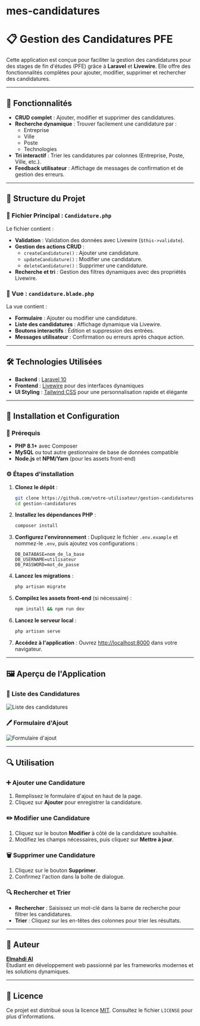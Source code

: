 # mes-candidatures
# 📋 Gestion des Candidatures PFE

Cette application est conçue pour faciliter la gestion des candidatures pour des stages de fin d'études (PFE) grâce à **Laravel** et **Livewire**. Elle offre des fonctionnalités complètes pour ajouter, modifier, supprimer et rechercher des candidatures.

---

## 🌟 Fonctionnalités

- **CRUD complet** : Ajouter, modifier et supprimer des candidatures.
- **Recherche dynamique** : Trouver facilement une candidature par :
  - Entreprise
  - Ville
  - Poste
  - Technologies
- **Tri interactif** : Trier les candidatures par colonnes (Entreprise, Poste, Ville, etc.).
- **Feedback utilisateur** : Affichage de messages de confirmation et de gestion des erreurs.

---

## 📁 Structure du Projet

### 🔑 Fichier Principal : `Candidature.php`

Le fichier contient :
- **Validation** : Validation des données avec Livewire (`$this->validate`).
- **Gestion des actions CRUD** :
  - `createCandidature()` : Ajouter une candidature.
  - `updateCandidature()` : Modifier une candidature.
  - `deleteCandidature()` : Supprimer une candidature.
- **Recherche et tri** : Gestion des filtres dynamiques avec des propriétés Livewire.

### 📄 Vue : `candidature.blade.php`

La vue contient :
- **Formulaire** : Ajouter ou modifier une candidature.
- **Liste des candidatures** : Affichage dynamique via Livewire.
- **Boutons interactifs** : Édition et suppression des entrées.
- **Messages utilisateur** : Confirmation ou erreurs après chaque action.

---

## 🛠️ Technologies Utilisées

- **Backend** : [Laravel 10](https://laravel.com/)
- **Frontend** : [Livewire](https://laravel-livewire.com/) pour des interfaces dynamiques
- **UI Styling** : [Tailwind CSS](https://tailwindcss.com/) pour une personnalisation rapide et élégante

---

## 🚀 Installation et Configuration

### 📝 Prérequis

- **PHP 8.1+** avec Composer
- **MySQL** ou tout autre gestionnaire de base de données compatible
- **Node.js** et **NPM/Yarn** (pour les assets front-end)

### ⚙️ Étapes d'installation

1. **Clonez le dépôt** :
   ```bash
   git clone https://github.com/votre-utilisateur/gestion-candidatures.git
   cd gestion-candidatures
   ```
   
2. **Installez les dépendances PHP** :
   ```bash
   composer install
   ```

3. **Configurez l'environnement** : Dupliquez le fichier `.env.example` et nommez-le `.env`, puis ajoutez vos configurations :
   ```env
   DB_DATABASE=nom_de_la_base
   DB_USERNAME=utilisateur
   DB_PASSWORD=mot_de_passe
   ```

4. **Lancez les migrations** :
   ```bash
   php artisan migrate
   ```

5. **Compilez les assets front-end** (si nécessaire) :
   ```bash
   npm install && npm run dev
   ```

6. **Lancez le serveur local** :
   ```bash
   php artisan serve
   ```

7. **Accédez à l'application** : Ouvrez [http://localhost:8000](http://localhost:8000) dans votre navigateur.

---

## 🖼️ Aperçu de l'Application

### 📜 Liste des Candidatures
![Liste des candidatures](https://via.placeholder.com/800x400?text=Liste+des+Candidatures)

### 🖊️ Formulaire d'Ajout
![Formulaire d'ajout](https://via.placeholder.com/800x400?text=Formulaire+d%27Ajout)

---

## 🔍 Utilisation

### ➕ Ajouter une Candidature
1. Remplissez le formulaire d'ajout en haut de la page.
2. Cliquez sur **Ajouter** pour enregistrer la candidature.

### ✏️ Modifier une Candidature
1. Cliquez sur le bouton **Modifier** à côté de la candidature souhaitée.
2. Modifiez les champs nécessaires, puis cliquez sur **Mettre à jour**.

### 🗑️ Supprimer une Candidature
1. Cliquez sur le bouton **Supprimer**.
2. Confirmez l'action dans la boîte de dialogue.

### 🔍 Rechercher et Trier
- **Rechercher** : Saisissez un mot-clé dans la barre de recherche pour filtrer les candidatures.
- **Trier** : Cliquez sur les en-têtes des colonnes pour trier les résultats.

---

## 👤 Auteur

**[Elmahdi AI](https://github.com/ElmahdiAI)**  
Étudiant en développement web passionné par les frameworks modernes et les solutions dynamiques.

---

## 📝 Licence

Ce projet est distribué sous la licence [MIT](LICENSE). Consultez le fichier `LICENSE` pour plus d'informations.

